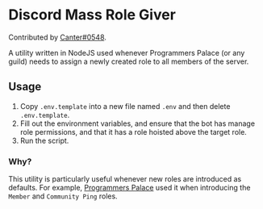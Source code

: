 # Discord Mass Role Giver
Contributed by [Canter#0548](https://github.com/dkantereivin).

A utility written in NodeJS used whenever Programmers Palace (or any guild)
needs to assign a newly created role to all members of the server.

## Usage
1. Copy `.env.template` into a new file named `.env` and then delete `.env.template`.
2. Fill out the environment variables, and ensure that the bot has manage role permissions, and that it has a role hoisted above the target role.
3. Run the script.

### Why?
This utility is particularly useful whenever new roles are introduced as defaults.
For example, [Programmers Palace](https://www.programmerspalace.com) used it when
introducing the `Member` and `Community Ping` roles.